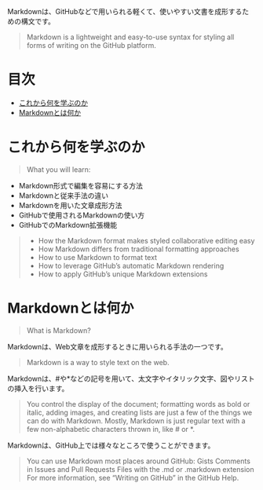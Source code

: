 Markdownは、GitHubなどで用いられる軽くて、使いやすい文書を成形するための構文です。

>Markdown is a lightweight and easy-to-use syntax for styling all forms of writing on the GitHub platform.

# 目次
- [これから何を学ぶのか](#これから何を学ぶのか)
- [Markdownとは何か](#Markdownとは何か)


# これから何を学ぶのか

>What you will learn:


- Markdown形式で編集を容易にする方法
- Markdownと従来手法の違い
- Markdownを用いた文章成形方法
- GitHubで使用されるMarkdownの使い方
- GitHubでのMarkdown拡張機能

>- How the Markdown format makes styled collaborative editing easy
>- How Markdown differs from traditional formatting approaches
>- How to use Markdown to format text
>- How to leverage GitHub’s automatic Markdown rendering
>- How to apply GitHub’s unique Markdown extensions

# Markdownとは何か

>What is Markdown?

Markdownは、Web文章を成形するときに用いられる手法の一つです。

>Markdown is a way to style text on the web.

Markdownは、#や*などの記号を用いて、太文字やイタリック文字、図やリストの挿入を行います。

>You control the display of the document; formatting words as bold or italic, adding images, and creating lists are just a few of the things we can do with Markdown. Mostly, Markdown is just regular text with a few non-alphabetic characters thrown in, like # or *.

Markdownは、GitHub上では様々なところで使うことができます。

>You can use Markdown most places around GitHub:
Gists
Comments in Issues and Pull Requests
Files with the .md or .markdown extension
For more information, see “Writing on GitHub” in the GitHub Help.
